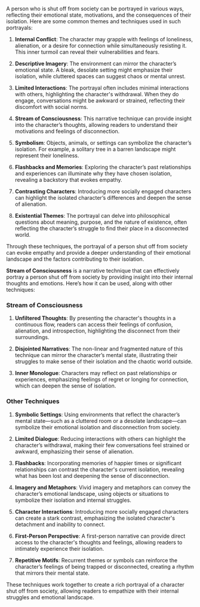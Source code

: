 A person who is shut off from society can be portrayed in various ways, reflecting their emotional state, motivations, and the consequences of their isolation. Here are some common themes and techniques used in such portrayals:

1. **Internal Conflict**: The character may grapple with feelings of loneliness, alienation, or a desire for connection while simultaneously resisting it. This inner turmoil can reveal their vulnerabilities and fears.

2. **Descriptive Imagery**: The environment can mirror the character’s emotional state. A bleak, desolate setting might emphasize their isolation, while cluttered spaces can suggest chaos or mental unrest.

3. **Limited Interactions**: The portrayal often includes minimal interactions with others, highlighting the character's withdrawal. When they do engage, conversations might be awkward or strained, reflecting their discomfort with social norms.

4. **Stream of Consciousness**: This narrative technique can provide insight into the character’s thoughts, allowing readers to understand their motivations and feelings of disconnection.

5. **Symbolism**: Objects, animals, or settings can symbolize the character’s isolation. For example, a solitary tree in a barren landscape might represent their loneliness.

6. **Flashbacks and Memories**: Exploring the character’s past relationships and experiences can illuminate why they have chosen isolation, revealing a backstory that evokes empathy.

7. **Contrasting Characters**: Introducing more socially engaged characters can highlight the isolated character’s differences and deepen the sense of alienation.

8. **Existential Themes**: The portrayal can delve into philosophical questions about meaning, purpose, and the nature of existence, often reflecting the character’s struggle to find their place in a disconnected world.

Through these techniques, the portrayal of a person shut off from society can evoke empathy and provide a deeper understanding of their emotional landscape and the factors contributing to their isolation.

**Stream of Consciousness** is a narrative technique that can effectively portray a person shut off from society by providing insight into their internal thoughts and emotions. Here’s how it can be used, along with other techniques:

### Stream of Consciousness

1. **Unfiltered Thoughts**: By presenting the character's thoughts in a continuous flow, readers can access their feelings of confusion, alienation, and introspection, highlighting the disconnect from their surroundings.

2. **Disjointed Narratives**: The non-linear and fragmented nature of this technique can mirror the character’s mental state, illustrating their struggles to make sense of their isolation and the chaotic world outside.

3. **Inner Monologue**: Characters may reflect on past relationships or experiences, emphasizing feelings of regret or longing for connection, which can deepen the sense of isolation.

### Other Techniques

1. **Symbolic Settings**: Using environments that reflect the character’s mental state—such as a cluttered room or a desolate landscape—can symbolize their emotional isolation and disconnection from society.

2. **Limited Dialogue**: Reducing interactions with others can highlight the character’s withdrawal, making their few conversations feel strained or awkward, emphasizing their sense of alienation.

3. **Flashbacks**: Incorporating memories of happier times or significant relationships can contrast the character's current isolation, revealing what has been lost and deepening the sense of disconnection.

4. **Imagery and Metaphors**: Vivid imagery and metaphors can convey the character’s emotional landscape, using objects or situations to symbolize their isolation and internal struggles.

5. **Character Interactions**: Introducing more socially engaged characters can create a stark contrast, emphasizing the isolated character's detachment and inability to connect.

6. **First-Person Perspective**: A first-person narrative can provide direct access to the character's thoughts and feelings, allowing readers to intimately experience their isolation.

7. **Repetitive Motifs**: Recurrent themes or symbols can reinforce the character’s feelings of being trapped or disconnected, creating a rhythm that mirrors their mental state.

These techniques work together to create a rich portrayal of a character shut off from society, allowing readers to empathize with their internal struggles and emotional landscape.